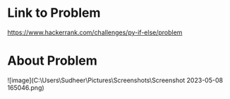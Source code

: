 # Link to Problem
https://www.hackerrank.com/challenges/py-if-else/problem

# About Problem

![image](C:\Users\Sudheer\Pictures\Screenshots\Screenshot 2023-05-08 165046.png)
